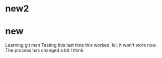 
# new2
# new 
Learning git man
Testing this
last time this worked. lol, it won't work now. 
The process has changed a bit I think.
